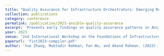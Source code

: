 ```yaml
---
title: "Quality Assurance for Infrastructure Orchestrators: Emerging Results from Ansible"
collection: publications
category: conference
permalink: /publication/2023-ansible-quality-assurance
excerpt: 'Presents early findings on quality assurance patterns in Ansible-based infrastructure automation.'
year: 2023
venue: '2nd International Workshop on the Foundations of Infrastructure Specification and Testing (FIST 2023)'
paperurl: 'fist2023-compiler.pdf'
author: 'Yue Zhang, Muktadir Rahman, Fan Wu, and Akond Rahman. (2023).'
---
```

